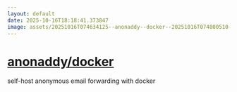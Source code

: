 ```yaml
---
layout: default
date: 2025-10-16T18:18:41.373847
image: assets/20251016T074634125--anonaddy--docker--20251016T074800510--cropped.png
---
```


# [anonaddy/docker](https://github.com/anonaddy/docker)

self-host anonymous email forwarding with docker
